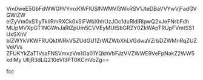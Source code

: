 Vm0weE5GbFdWWGhVYmxKWFlUSlNWMVl3WkRSV1JteDBaVVYwVjFadGVGWlZW
elZyVm0xS1IyTkliRmRXCk0xSlFWbXhhUzJOc1duRldiRlpwQ2xJeFNrbFdh
MUpMVXpGT1NGWnJaRlZpUm5CVVEyMUtSbGRZY0ZkWApTRUpFVmtSS1UxSXhV
blZWYkVKWFRUQktWRkV5ZUdGU1ZrWlZWbXhLVGdwaVZrbDZWMnRqZUZVeVVs
ZFUKYkZaT1VsaFNSVmxzVm1Ga01YQkhVbFJzVVZWWE9VeFpNakZ2WW5kdlMy
UlljR3dLQ210eVl3PT0KCmVoZg==

fcc